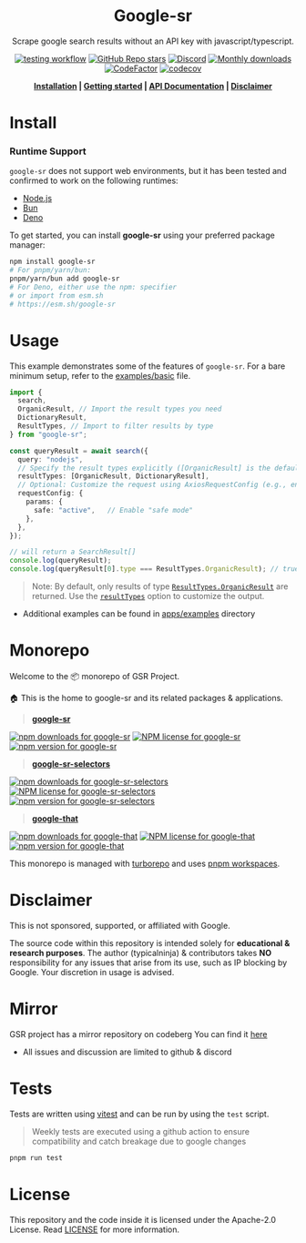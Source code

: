 [npm-gsr]: https://www.npmjs.com/package/google-sr
[stargazers]: https://github.com/typicalninja/google-sr/stargazers
[discord]: https://discord.gg/ynwckXS9T2
[test-action]: https://github.com/typicalninja/google-sr/actions/workflows/tests.yml
[api-docs]: https://typicalninja.github.io/google-sr/
[codefactor]: https://www.codefactor.io/repository/github/typicalninja/google-sr

<h1 align="center">Google-sr</h1>

<p align="center">Scrape google search results without an API key with javascript/typescript.</p>

<div align="center">

[![testing workflow](https://img.shields.io/github/actions/workflow/status/typicalninja/google-sr/tests.yml?style=flat)][test-action]
[![GitHub Repo stars](https://img.shields.io/github/stars/typicalninja/google-sr?style=flat)][stargazers]
[![Discord](https://img.shields.io/discord/807868280387665970?style=flat)][discord]
[![Monthly downloads](https://img.shields.io/npm/dm/google-sr?style=flat)][npm-gsr]
[![CodeFactor](https://www.codefactor.io/repository/github/typicalninja/google-sr/badge)][codefactor]
[![codecov](https://codecov.io/gh/typicalninja/google-sr/graph/badge.svg?token=NKZSQVTAAP)](https://codecov.io/gh/typicalninja/google-sr)

</div>

<div align="center">

**[Installation](#install) |
[Getting started](#usage) |
[API Documentation][api-docs] |
[Disclaimer](#disclaimer)**

</div>

# Install

### Runtime Support

`google-sr` does not support web environments, but it has been tested and confirmed to work on the following runtimes:

- [Node.js](https://nodejs.org/en)
- [Bun](https://bun.sh/)
- [Deno](https://deno.com/)

To get started, you can install **google-sr** using your preferred package manager:

```bash
npm install google-sr
# For pnpm/yarn/bun:
pnpm/yarn/bun add google-sr
# For Deno, either use the npm: specifier
# or import from esm.sh
# https://esm.sh/google-sr
```

# Usage

This example demonstrates some of the features of `google-sr`. For a bare minimum setup, refer to the [examples/basic](https://github.com/typicalninja/google-sr/blob/master/apps/examples/src/basic.ts) file.

```ts
import {
  search,
  OrganicResult, // Import the result types you need
  DictionaryResult,
  ResultTypes, // Import to filter results by type
} from "google-sr";

const queryResult = await search({
  query: "nodejs",
  // Specify the result types explicitly ([OrganicResult] is the default, but it is recommended to always specify the result type)
  resultTypes: [OrganicResult, DictionaryResult],
  // Optional: Customize the request using AxiosRequestConfig (e.g., enabling safe search)
  requestConfig: {
    params: {
      safe: "active",   // Enable "safe mode"
    },
  },
});

// will return a SearchResult[]
console.log(queryResult);
console.log(queryResult[0].type === ResultTypes.OrganicResult); // true
```

> Note: By default, only results of type [`ResultTypes.OrganicResult`](https://typicalninja.github.io/google-sr/variables/google-sr_src.ResultTypes.html) are returned. Use the [`resultTypes`](https://typicalninja.github.io/google-sr/interfaces/google-sr_src.SearchOptions.html#resulttypes) option to customize the output.

- Additional examples can be found in [apps/examples](https://github.com/typicalninja/google-sr/tree/master/apps/examples) directory

# Monorepo

Welcome to the 📦 monorepo of GSR Project.

🏠 This is the home to google-sr and its related packages & applications.

> **[google-sr](https://github.com/typicalninja/google-sr/blob/master/packages/google-sr)**

[![npm downloads for google-sr](https://img.shields.io/npm/dw/google-sr)][npm-gsr]
[![NPM license for google-sr](https://img.shields.io/npm/l/google-sr)](https://www.npmjs.com/package/google-sr)
[![npm version for google-sr](https://img.shields.io/npm/v/google-sr)](https://www.npmjs.com/package/google-sr)

> **[google-sr-selectors](https://github.com/typicalninja/google-sr/blob/master/packages/google-sr-selectors)**

[![npm downloads for google-sr-selectors](https://img.shields.io/npm/dw/google-sr-selectors)](https://www.npmjs.com/package/google-sr-selectors)
[![NPM license for google-sr-selectors](https://img.shields.io/npm/l/google-sr-selectors)](https://www.npmjs.com/package/google-sr-selectors)
[![npm version for google-sr-selectors](https://img.shields.io/npm/v/google-sr-selectors)](https://www.npmjs.com/package/google-sr-selectors)

> **[google-that](https://github.com/typicalninja/google-sr/tree/master/packages/google-that)**

[![npm downloads for google-that](https://img.shields.io/npm/dw/google-that)](https://www.npmjs.com/package/google-that)
[![NPM license for google-that](https://img.shields.io/npm/l/google-that)](https://www.npmjs.com/package/google-that)
[![npm version for google-that](https://img.shields.io/npm/v/google-that)](https://www.npmjs.com/package/google-that)

This monorepo is managed with [turborepo](https://turbo.build/repo) and uses [pnpm workspaces](https://pnpm.io/workspaces).

# Disclaimer

This is not sponsored, supported, or affiliated with Google.

The source code within this repository is intended solely for **educational & research purposes**.
The author (typicalninja) & contributors takes **NO** responsibility for any issues that arise from its use, such as IP blocking by Google. Your discretion in usage is advised.

# Mirror

GSR project has a mirror repository on codeberg
You can find it [here](https://codeberg.org/typicalninja/google-sr)

- All issues and discussion are limited to github & discord

# Tests

Tests are written using [vitest](https://vitest.dev/) and can be run by using the `test` script.

> Weekly tests are executed using a github action to ensure compatibility and catch breakage due to google changes

```bash
pnpm run test
```

# License

This repository and the code inside it is licensed under the Apache-2.0 License. Read [LICENSE](./LICENSE) for more information.
